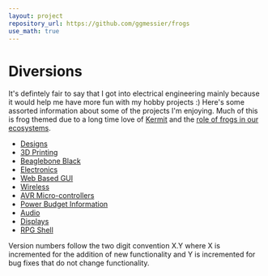 ```yaml
---
layout: project
repository_url: https://github.com/ggmessier/frogs
use_math: true
---
```

# Diversions

It's defintely fair to say that I got into electrical engineering mainly because it would help me have more fun with my hobby projects :)  Here's some assorted information about some of the projects I'm enjoying. Much of this is frog themed due to a long time love of [Kermit](https://en.wikipedia.org/wiki/Kermit_the_Frog) and the [role of frogs in our ecosystems](https://www.naturewatch.ca/wp-content/biguploads/senior_guide_712.pdf).


* [Designs](designs)
* [3D Printing](printing)
* [Beaglebone Black](bbb)
* [Electronics](circuits)
* [Web Based GUI](gui)
* [Wireless](wireless)
* [AVR Micro-controllers](avr)
* [Power Budget Information](power)
* [Audio](audio)
* [Displays](display)
* [RPG Shell](rpg-shell)

Version numbers follow the two digit convention X.Y where X is incremented for the addition of new functionality and Y is incremented for bug fixes that do not change functionality.
